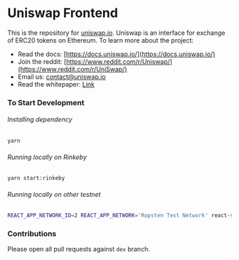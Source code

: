 # Uniswap Frontend
This is the repository for [uniswap.io](https://uniswap.io/). Uniswap is an interface for exchange of ERC20 tokens on Ethereum. To learn more about the project:

* Read the docs: [https://docs.uniswap.io/](https://docs.uniswap.io/)
* Join the reddit: [https://www.reddit.com/r/Uniswap/](https://www.reddit.com/r/UniSwap/)
* Email us: [contact@uniswap.io](mailto:contact@uniswap.io)
* Read the whitepaper: [Link](https://hackmd.io/C-DvwDSfSxuh-Gd4WKE_ig)


### To Start Development

###### Installing dependency
```bash
yarn
```

###### Running locally on Rinkeby
```bash
yarn start:rinkeby
```

###### Running locally on other testnet
```bash
REACT_APP_NETWORK_ID=2 REACT_APP_NETWORK='Ropsten Test Network' react-scripts start
```

### Contributions
Please open all pull requests against `dev` branch. 
